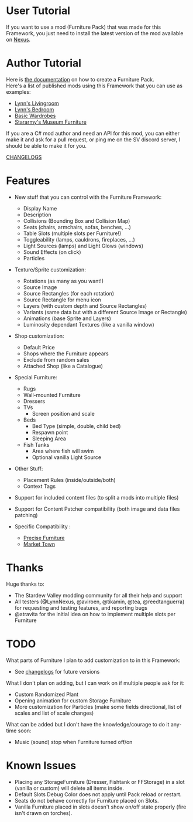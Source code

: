 # User Tutorial

If you want to use a mod (Furniture Pack) that was made for this Framework, you just need to install the latest version of the mod available on [Nexus](https://www.nexusmods.com/stardewvalley/mods/23458?tab=files).

# Author Tutorial

Here is [the documentation](Author.md) on how to create a Furniture Pack.  
Here's a list of published mods using this Framework that you can use as examples:
- [Lynn's Livingroom](https://www.nexusmods.com/stardewvalley/mods/23677)
- [Lynn's Bedroom](https://www.nexusmods.com/stardewvalley/mods/24275)
- [Basic Wardrobes](https://www.nexusmods.com/stardewvalley/mods/23666)
- [Stararmy's Museum Furniture](https://www.nexusmods.com/stardewvalley/mods/24224)

If you are a C# mod author and need an API for this mod, you can either make it and ask for a pull request, or ping me on the SV discord server, I should be able to make it for you.

[CHANGELOGS](Changelogs.md)

# Features

- New stuff that you can control with the Furniture Framework:
	- Display Name
	- Description
	- Collisions (Bounding Box and Collision Map)
	- Seats (chairs, armchairs, sofas, benches, ...)
	- Table Slots (multiple slots per Furniture!)
	- Toggleability (lamps, cauldrons, fireplaces, ...)
	- Light Sources (lamps) and Light Glows (windows)
	- Sound Effects (on click)
	- Particles

- Texture/Sprite customization:
	- Rotations (as many as you want!)
	- Source Image
	- Source Rectangles (for each rotation)
	- Source Rectangle for menu icon
	- Layers (with custom depth and Source Rectangles)
	- Variants (same data but with a different Source Image or Rectangle)
	- Animations (base Sprite and Layers)
	- Luminosity dependant Textures (like a vanilla window)

- Shop customization:
	- Default Price
	- Shops where the Furniture appears
	- Exclude from random sales
	- Attached Shop (like a Catalogue)

- Special Furniture:
	- Rugs
	- Wall-mounted Furniture
	- Dressers
	- TVs
		- Screen position and scale
	- Beds
		- Bed Type (simple, double, child bed)
		- Respawn point
		- Sleeping Area
	- Fish Tanks
		- Area where fish will swim
		- Optional vanilla Light Source

- Other Stuff:
	- Placement Rules (inside/outside/both)
	- Context Tags

- Support for included content files (to split a mods into multiple files)
- Support for Content Patcher compatibility (both image and data files patching)

- Specific Compatibility :
	- [Precise Furniture](https://www.nexusmods.com/stardewvalley/mods/23488)
	- [Market Town](https://www.nexusmods.com/stardewvalley/mods/19309)

# Thanks

Huge thanks to:
- The Stardew Valley modding community for all their help and support
- All testers (@LynnNexus, @aviroen, @tikamin, @tea, @reedtanguerra) for requesting and testing features, and reporting bugs 
- @atravita for the initial idea on how to implement multiple slots per Furniture

# TODO

What parts of Furniture I plan to add customization to in this Framework:
- See [changelogs](Changelogs.md#31-work-in-progress) for future versions

What I don't plan on adding, but I can work on if multiple people ask for it:
- Custom Randomized Plant
- Opening animation for custom Storage Furniture
- More customization for Particles (make some fields directional, list of scales and list of scale changes)

What can be added but I don't have the knowledge/courage to do it any-time soon:
- Music (sound) stop when Furniture turned off/on

# Known Issues

- Placing any StorageFurniture (Dresser, Fishtank or FFStorage) in a slot (vanilla or custom) will delete all items inside.
- Default Slots Debug Color does not apply until Pack reload or restart.
- Seats do not behave correctly for Furniture placed on Slots.
- Vanilla Furniture placed in slots doesn't show on/off state properly (fire isn't drawn on torches).
